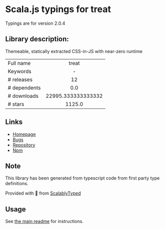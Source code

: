 
# Scala.js typings for treat

Typings are for version 2.0.4

## Library description:
Themeable, statically extracted CSS-in-JS with near-zero runtime

|                    |                 |
| ------------------ | :-------------: |
| Full name          | treat |
| Keywords           | - |
| # releases         | 12 |
| # dependents       | 0.0 |
| # downloads        | 22995.333333333332 |
| # stars            | 1125.0 |

## Links
- [Homepage](https://github.com/seek-oss/treat#readme)
- [Bugs](https://github.com/seek-oss/treat/issues)
- [Repository](https://github.com/seek-oss/treat)
- [Npm](https://www.npmjs.com/package/treat)
    


## Note
This library has been generated from typescript code from first party type definitions.

Provided with :purple_heart: from [ScalablyTyped](https://github.com/oyvindberg/ScalablyTyped)

## Usage
See [the main readme](../../readme.md) for instructions.


